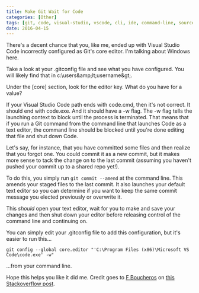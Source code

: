 ```yaml
---
title: Make Git Wait for Code
categories: [Other]
tags: [git, code, visual-studio, vscode, cli, ide, command-line, source-control]
date: 2016-04-15
---
```


There's a decent chance that you, like me, ended up with Visual Studio Code incorrectly configured as Git's core editor. I'm talking about Windows here.

Take a look at your .gitconfig file and see what you have configured. You will likely find that in c:\users\&amp;lt;username&amp;gt;\.

Under the [core] section, look for the editor key. What do you have for a value?

If your Visual Studio Code path ends with code.cmd, then it's not correct. It should end with code.exe. And it should have a -w flag. The -w flag tells the launching context to block until the process is terminated. That means that if you run a Git command from the command line that launches Code as a text editor, the command line should be blocked until you're done editing that file and shut down Code.

Let's say, for instance, that you have committed some files and then realize that you forgot one. You could commit it as a new commit, but it makes more sense to tack the change on to the last commit (assuming you haven't pushed your commit up to a shared repo yet!).

To do this, you simply run `git commit --amend` at the command line. This amends your staged files to the last commit. It also launches your default text editor so you can determine if you want to keep the same commit message you elected previously or overwrite it.

This _should_ open your text editor, wait for you to make and save your changes and then shut down your editor before releasing control of the command line and continuing on.

You can simply edit your .gitconfig file to add this configuration, but it's easier to run this...

`git config --global core.editor "'C:\Program Files (x86)\Microsoft VS Code\code.exe' -w"`

...from your command line.

Hope this helps you like it did me. Credit goes to [F Boucheros](http://stackoverflow.com/users/431072/f-boucheros) on [this Stackoverflow post](http://stackoverflow.com/questions/30024353/how-to-use-visual-studio-code-as-default-editor-for-git).